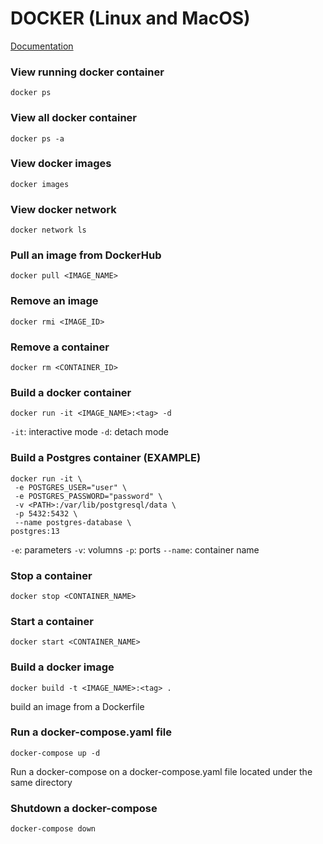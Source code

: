 # DOCKER (Linux and MacOS)

[Documentation](https://www.docker.com/)

### View running docker container
```shell
docker ps
```

### View all docker container
```shell
docker ps -a
```

### View docker images
```shell
docker images
```

### View docker network
```shell
docker network ls
```

### Pull an image from DockerHub
```shell
docker pull <IMAGE_NAME>
```

### Remove an image
```shell
docker rmi <IMAGE_ID>
```

### Remove a container
```shell
docker rm <CONTAINER_ID>
```

### Build a docker container
```shell
docker run -it <IMAGE_NAME>:<tag> -d
```
`-it`: interactive mode
`-d`: detach mode

### Build a Postgres container (EXAMPLE)
```shell
docker run -it \
 -e POSTGRES_USER="user" \
 -e POSTGRES_PASSWORD="password" \
 -v <PATH>:/var/lib/postgresql/data \
 -p 5432:5432 \
 --name postgres-database \
postgres:13 
```
`-e`: parameters
`-v`: volumns
`-p`: ports
`--name`: container name

### Stop a container
```shell
docker stop <CONTAINER_NAME>
```

### Start a container
```shell
docker start <CONTAINER_NAME>
```

### Build a docker image
```shell
docker build -t <IMAGE_NAME>:<tag> .
```
build an image from a Dockerfile

### Run a docker-compose.yaml file
```shell
docker-compose up -d
```
Run a docker-compose on a docker-compose.yaml file located under the same directory

### Shutdown a docker-compose
```shell
docker-compose down
```
